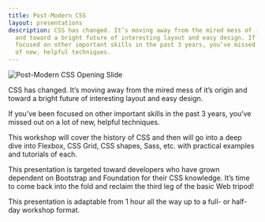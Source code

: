 ```yaml
---
title: Post-Modern CSS
layout: presentations
description: CSS has changed. It’s moving away from the mired mess of it’s origin
  and toward a bright future of interesting layout and easy design. If you’ve been
  focused on other important skills in the past 3 years, you’ve missed out on a lot
  of new, helpful techniques.
---
```


![Post-Modern CSS Opening Slide](/images/speaking/post-modern-slide.png)

CSS has changed. It’s moving away from the mired mess of it’s origin and toward a bright future of interesting layout and easy design.

If you’ve been focused on other important skills in the past 3 years, you’ve missed out on a lot of new, helpful techniques.

This workshop will cover the history of CSS and then will go into a deep dive into Flexbox, CSS Grid, CSS shapes, Sass, etc. with practical examples and tutorials of each.

This presentation is targeted toward developers who have grown dependent on Bootstrap and Foundation for their CSS knowledge. It’s time to come back into the fold and reclaim the third leg of the basic Web tripod!

This presentation is adaptable from 1 hour all the way up to a full- or half-day workshop format. 
